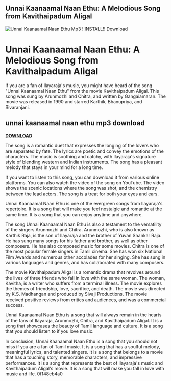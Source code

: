 ## Unnai Kaanaamal Naan Ethu: A Melodious Song from Kavithaipadum Aligal

 
![Unnai Kaanaamal Naan Ethu Mp3 !!INSTALL!! Download](https://i1.sndcdn.com/artworks-8Y4pFMkQw6rGSQYZ-X93wGg-t240x240.jpg)

 
# Unnai Kaanaamal Naan Ethu: A Melodious Song from Kavithaipadum Aligal
 
If you are a fan of Ilayaraja's music, you might have heard of the song "Unnai Kaanaamal Naan Ethu" from the movie Kavithaipadum Aligal. This song was sung by Arunmozhi and Chitra, and written by Gangaiamaran. The movie was released in 1990 and starred Karthik, Bhanupriya, and Sivaranjani.
 
## unnai kaanaamal naan ethu mp3 download


[**DOWNLOAD**](https://vercupalo.blogspot.com/?d=2tKVS5)

 
The song is a romantic duet that expresses the longing of the lovers who are separated by fate. The lyrics are poetic and convey the emotions of the characters. The music is soothing and catchy, with Ilayaraja's signature style of blending western and Indian instruments. The song has a pleasant melody that stays in your mind for a long time.
 
If you want to listen to this song, you can download it from various online platforms. You can also watch the video of the song on YouTube. The video shows the scenic locations where the song was shot, and the chemistry between the lead actors. The song is a treat for both your eyes and ears.
 
Unnai Kaanaamal Naan Ethu is one of the evergreen songs from Ilayaraja's repertoire. It is a song that will make you feel nostalgic and romantic at the same time. It is a song that you can enjoy anytime and anywhere.
  
The song Unnai Kaanaamal Naan Ethu is also a testament to the versatility of the singers Arunmozhi and Chitra. Arunmozhi, who is also known as Karthik Raja, is the son of Ilayaraja and the brother of Yuvan Shankar Raja. He has sung many songs for his father and brother, as well as other composers. He has also composed music for some movies. Chitra is one of the most popular female singers in Tamil cinema. She has won six National Film Awards and numerous other accolades for her singing. She has sung in various languages and genres, and has collaborated with many composers.
 
The movie Kavithaipadum Aligal is a romantic drama that revolves around the lives of three friends who fall in love with the same woman. The woman, Kavitha, is a writer who suffers from a terminal illness. The movie explores the themes of friendship, love, sacrifice, and death. The movie was directed by K.S. Madhangan and produced by Sivaji Productions. The movie received positive reviews from critics and audiences, and was a commercial success.
 
Unnai Kaanaamal Naan Ethu is a song that will always remain in the hearts of the fans of Ilayaraja, Arunmozhi, Chitra, and Kavithaipadum Aligal. It is a song that showcases the beauty of Tamil language and culture. It is a song that you should listen to if you love music.
  
In conclusion, Unnai Kaanaamal Naan Ethu is a song that you should not miss if you are a fan of Tamil music. It is a song that has a soulful melody, meaningful lyrics, and talented singers. It is a song that belongs to a movie that has a touching story, memorable characters, and impressive performances. It is a song that represents the best of Ilayaraja's music and Kavithaipadum Aligal's movie. It is a song that will make you fall in love with music and life.
 0f148eb4a0
